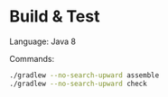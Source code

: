 # Build & Test

Language: Java 8

Commands:
```bash
./gradlew --no-search-upward assemble
./gradlew --no-search-upward check
```
